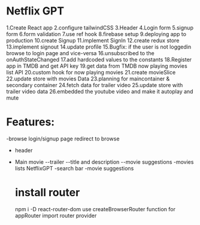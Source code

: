 # Netflix GPT

1.Create React app
2.configure tailwindCSS
3.Header
4.Login form
5.signup form
6.form validation
7.use ref hook
8.firebase setup
9.deploying app to production
10.create Signup
11.implement SignIn
12.create redux store
13.implement signout
14.update profile
15.Bugfix: if the user is not loggedin browse to login page and vice-versa
16.unsubscribed to the onAuthStateChanged
17.add hardcoded values to the constants
18.Register app in TMDB and get API key
19.get data from TMDB now playing movies list API
20.custom hook for now playing movies
21.create movieSlice
22.update store with movies Data
23.planning for maincontainer & secondary container
24.fetch data for trailer video
25.update store with trailer video data
26.embedded the youtube video and make it autoplay and mute

# Features:

-browse
login/signup page
redirect to browse

- header
- Main movie
  --trailer
  --title and description
  --movie suggestions
  -movies lists
  NetflixGPT
  -search bar
  -movie suggestions

  # install router

  npm i -D react-router-dom
  use createBrowserRouter function for appRouter
  import router provider
